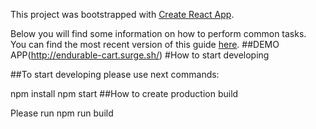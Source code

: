 This project was bootstrapped with [Create React App](https://github.com/facebookincubator/create-react-app).

Below you will find some information on how to perform common tasks.<br>
You can find the most recent version of this guide [here](https://github.com/facebookincubator/create-react-app/blob/master/packages/react-scripts/template/README.md).
##DEMO APP(http://endurable-cart.surge.sh/)
#How to start developing

##To start developing please use next commands:

npm install
npm start
##How to create production build

Please run npm run build
